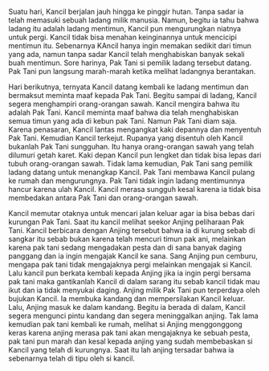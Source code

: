 Suatu hari, Kancil berjalan jauh hingga ke pinggir hutan. Tanpa sadar ia telah memasuki sebuah ladang milik manusia. Namun, begitu ia tahu bahwa ladang itu adalah ladang mentimun, Kancil pun mengurungkan niatnya untuk pergi. Kancil tidak bisa menahan keinginannya untuk mencicipi mentimun itu. Sebenarnya KAncil hanya ingin memakan sedikit dari timun yang ada, namun tanpa sadar Kancil telah menghabiskan banyak sekali buah mentimun. Sore harinya, Pak Tani si pemilik ladang tersebut datang. Pak Tani pun langsung marah-marah ketika melihat ladangnya berantakan. 

Hari berikutnya, ternyata Kancil datang kembali ke ladang mentimun dan bermaksut meminta maaf kepada Pak Tani. Begitu sampai di ladang, Kancil segera menghampiri orang-orangan sawah. Kancil mengira bahwa itu adalah Pak Tani. Kancil meminta maaf bahwa dia telah menghabiskan semua timun yang ada di kebun pak Tani. Namun Pak Tani diam saja. Karena penasaran, Kancil lantas mengangkat kaki depannya dan menyentuh Pak Tani. Kemudian Kancil terkejut. Rupanya yang disentuh oleh Kancil bukanlah Pak Tani sungguhan. Itu hanya orang-orangan sawah yang telah dilumuri getah karet. Kaki depan Kancil pun lengket dan tidak bisa lepas dari tubuh orang-orangan sawah. Tidak lama kemudian, Pak Tani sang pemilik ladang datang untuk menangkap Kancil. Pak Tani membawa Kancil pulang ke rumah dan mengurungnya. Pak Tani tidak ingin ladang mentimunnya hancur karena ulah Kancil. Kancil merasa sungguh kesal karena ia tidak bisa membedakan antara Pak Tani dan orang-orangan sawah.

Kancil memutar otaknya untuk mencari jalan keluar agar ia bisa bebas dari kurungan Pak Tani. Saat itu kancil melihat seekor Anjing peliharaan Pak Tani. Kancil berbicara dengan Anjing tersebut bahwa ia di kurung sebab di sangkar itu sebab bukan karena telah mencuri timun pak ani, melainkan karena pak tani sedang mengadakan pesta dan di sana banyak daging panggang dan ia ingin mengajak Kancil ke sana. Sang Anjing pun cemburu, mengapa pak tani tidak mengajaknya pergi melainkan mengajak si Kancil. Lalu kancil pun berkata kembali kepada Anjing jika ia ingin pergi bersama pak tani maka gantikanlah Kancil di dalam sarang itu sebab kancil tidak mau ikut dan ia tidak menyukai daging. Anjing milik Pak Tani pun terperdaya oleh bujukan Kancil. Ia membuka kandang dan mempersilakan Kancil keluar. Lalu, Anjing masuk ke dalam kandang. Begitu ia berada di dalam, Kancil segera mengunci pintu kandang dan segera meninggalkan anjing. Tak lama kemudian pak tani kembali ke rumah, melihat si Anjing menggonggong keras karena anjing merasa pak tani akan mengajaknya ke sebuah pesta, pak tani pun marah dan kesal kepada anjing yang sudah membebaskan si Kancil yang telah di kurungnya. Saat  itu lah anjing tersadar bahwa ia sebenarnya telah di tipu oleh si kancil.
